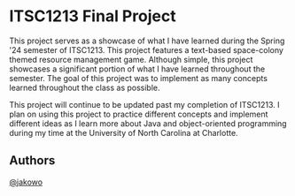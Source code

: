 # ITSC1213 Final Project

This project serves as a showcase of what I have learned during the Spring '24 semester of ITSC1213. This project features a text-based space-colony themed resource management game. Although simple, this project showcases a significant portion of what I have learned throughout the semester. The goal of this project was to implement as many concepts learned throughout the class as possible. 

This project will continue to be updated past my completion of ITSC1213. I plan on using this project to practice different concepts and implement different ideas as I learn more about Java and object-oriented programming during my time at the University of North Carolina at Charlotte.

## Authors

[@jakowo](https://github.com/jakowo)

